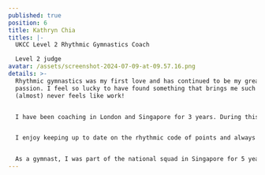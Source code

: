 ```yaml
---
published: true
position: 6
title: Kathryn Chia
titles: |-
  UKCC Level 2 Rhythmic Gymnastics Coach

  Level 2 judge
avatar: /assets/screenshot-2024-07-09-at-09.57.16.png
details: >-
  Rhythmic gymnastics was my first love and has continued to be my greatest
  passion. I feel so lucky to have found something that brings me such joy and
  (almost) never feels like work!


  I have been coaching in London and Singapore for 3 years. During this time, I have worked with gymnasts of all ages and experience levels. As a coach, I endeavour to be adaptable, patient and positive. Above all, I strive to instil a love for this sport in all that I teach.


  I enjoy keeping up to date on the rhythmic code of points and always want to learn more. In the future, I aspire to become an FIG brevet judge. I study Nutrition and Medical Sciences at UCL, and will soon be doing my final year dissertation on the role of nutrition on injury prevention amongst Rhythmic Gymnasts.


  As a gymnast, I was part of the national squad in Singapore for 5 years before I took a break from the sport in 2020. In 2023, I returned to Rhythmic and it has been the most fantastic journey!
---
```

